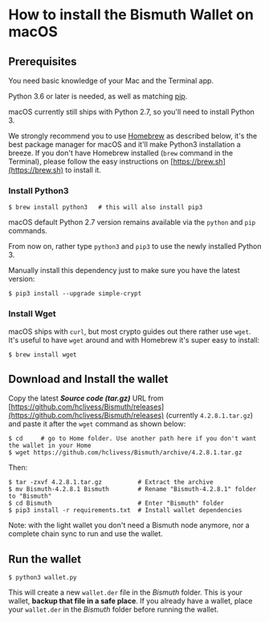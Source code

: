 # How to install the Bismuth Wallet on macOS

## Prerequisites

You need basic knowledge of your Mac and the Terminal app.

Python 3.6 or later is needed, as well as matching [pip](https://en.wikipedia.org/wiki/Pip_(package_manager)).

macOS currently still ships with Python 2.7, so you'll need to install Python 3.

We strongly recommend you to use [Homebrew](https://brew.sh) as described below, it's the best package manager for macOS and it'll make Python3 installation a breeze.
If you don't have Homebrew installed (`brew` command in the Terminal), please follow the easy instructions on [https://brew.sh](https://brew.sh) to install it.

### Install Python3

```shell
$ brew install python3   # this will also install pip3
```

macOS default Python 2.7 version remains available via the `python` and `pip` commands.

From now on, rather type `python3` and `pip3` to use the newly installed Python 3.

Manually install this dependency just to make sure you have the latest version:
```
$ pip3 install --upgrade simple-crypt
```

### Install Wget
macOS ships with `curl`, but most crypto guides out there rather use `wget`. It's useful to have `wget` around and with Homebrew it's super easy to install:
```
$ brew install wget
```

## Download and Install the wallet
Copy the latest **_Source code (tar.gz)_** URL from [https://github.com/hclivess/Bismuth/releases](https://github.com/hclivess/Bismuth/releases) (currently `4.2.8.1.tar.gz`) and paste it after the `wget` command as shown below:
```shell
$ cd     # go to Home folder. Use another path here if you don't want the wallet in your Home
$ wget https://github.com/hclivess/Bismuth/archive/4.2.8.1.tar.gz
```

Then:
```shell
$ tar -zxvf 4.2.8.1.tar.gz          # Extract the archive
$ mv Bismuth-4.2.8.1 Bismuth        # Rename "Bismuth-4.2.8.1" folder to "Bismuth"
$ cd Bismuth                        # Enter "Bismuth" folder
$ pip3 install -r requirements.txt  # Install wallet dependencies
```

Note: with the light wallet you don't need a Bismuth node anymore, nor a complete chain sync to run and use the wallet.


## Run the wallet

```
$ python3 wallet.py
```

This will create a new `wallet.der` file in the _Bismuth_ folder.
This is your wallet, **backup that file in a safe place**.
If you already have a wallet, place your `wallet.der` in the _Bismuth_ folder before running the wallet.
